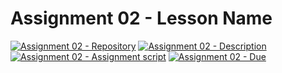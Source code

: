 # Assignment 02 - Lesson Name

[![Assignment 02 - Repository](https://img.shields.io/badge/Assignment02-Repository-blue?style=for-the-badge)](https://classroom.github.com/a/4FgCLmLn)
[![Assignment 02 - Description](https://img.shields.io/badge/02-Description-blue?style=for-the-badge)](https://wellesley-bisc195.github.io/Assignments/Assignment02.html)
[![Assignment 02 - Assignment script](https://img.shields.io/badge/02-Script-blue?style=for-the-badge)](https://wellesley-bisc195.github.io/Assignments/assignment02/#assignment02_code)
[![Assignment 02 - Due](https://img.shields.io/badge/Due-6%2F11%2F2020-orange?style=for-the-badge)](https://wellesley-bisc195.github.io/Assignments/Assignment02.html)
